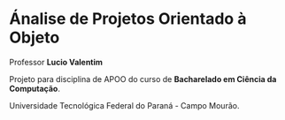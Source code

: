 # Ánalise de Projetos Orientado à Objeto

Professor **Lucio Valentim**

Projeto para disciplina de APOO do curso de **Bacharelado em Ciência da Computação**.

Universidade Tecnológica Federal do Paraná - Campo Mourão.